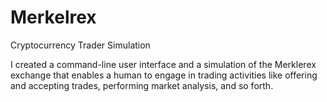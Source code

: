 # Merkelrex
Cryptocurrency Trader Simulation

I created a command-line user interface and a simulation of the Merklerex exchange that enables a human to engage in trading activities like offering and accepting trades, performing market analysis, and so forth.
